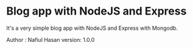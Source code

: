 # Blog app with NodeJS and Express

It's a very simple blog app with NodeJS and Express with Mongodb.

Author : Nafiul Hasan
version: 1.0.0
